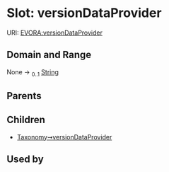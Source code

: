 
# Slot: versionDataProvider



URI: [EVORA:versionDataProvider](https://evora-project.eu/versionDataProvider)


## Domain and Range

None &#8594;  <sub>0..1</sub> [String](types/String.md)

## Parents


## Children

 *  [Taxonomy➞versionDataProvider](Taxonomy_versionDataProvider.md)

## Used by

